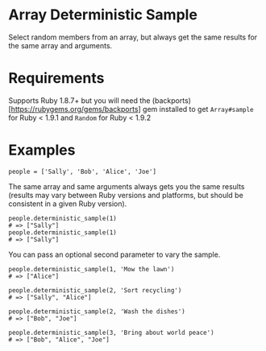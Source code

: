 # Array Deterministic Sample

Select random members from an array, but always get the same results for the
same array and arguments.

# Requirements

Supports Ruby 1.8.7+ but you will need the
(backports)[https://rubygems.org/gems/backports] gem installed to get
`Array#sample` for Ruby < 1.9.1 and `Random` for Ruby < 1.9.2

# Examples

    people = ['Sally', 'Bob', 'Alice', 'Joe']

The same array and same arguments always gets you the same results (results may
vary between Ruby versions and platforms, but should be consistent in a given
Ruby version).

    people.deterministic_sample(1)
    # => ["Sally"]
    people.deterministic_sample(1)
    # => ["Sally"]

You can pass an optional second parameter to vary the sample.

    people.deterministic_sample(1, 'Mow the lawn')
    # => ["Alice"]

    people.deterministic_sample(2, 'Sort recycling')
    # => ["Sally", "Alice"]

    people.deterministic_sample(2, 'Wash the dishes')
    # => ["Bob", "Joe"]

    people.deterministic_sample(3, 'Bring about world peace')
    # => ["Bob", "Alice", "Joe"]

